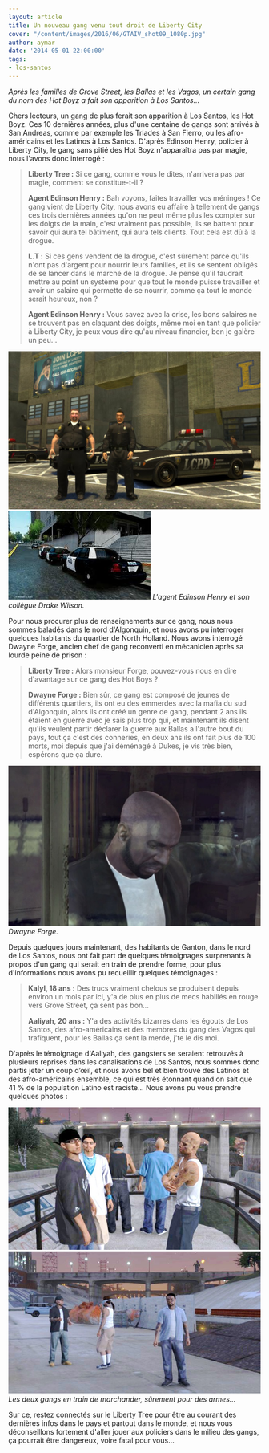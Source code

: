 ```yaml
---
layout: article
title: Un nouveau gang venu tout droit de Liberty City
cover: "/content/images/2016/06/GTAIV_shot09_1080p.jpg"
author: aymar
date: '2014-05-01 22:00:00'
tags:
- los-santos
---
```


_Après les familles de Grove Street, les Ballas et les Vagos, un certain gang du nom des Hot Boyz a fait son apparition à Los Santos..._

Chers lecteurs, un gang de plus ferait son apparition à Los Santos, les Hot Boyz. Ces 10 dernières années, plus d'une centaine de gangs sont arrivés à San Andreas, comme par exemple les Triades à San Fierro, ou les afro-américains et les Latinos à Los Santos. D'après Edinson Henry, policier à Liberty City, le gang sans pitié des Hot Boyz n'apparaîtra pas par magie, nous l'avons donc interrogé :

> **Liberty Tree :** Si ce gang, comme vous le dites, n'arrivera pas par magie, comment se constitue-t-il ?
> 
> **Agent Edinson Henry :** Bah voyons, faites travailler vos méninges ! Ce gang vient de Liberty City, nous avons eu affaire à tellement de gangs ces trois dernières années qu'on ne peut même plus les compter sur les doigts de la main, c'est vraiment pas possible, ils se battent pour savoir qui aura tel bâtiment, qui aura tels clients. Tout cela est dû à la drogue.
> 
> **L.T :** Si ces gens vendent de la drogue, c'est sûrement parce qu'ils n'ont pas d'argent pour nourrir leurs familles, et ils se sentent obligés de se lancer dans le marché de la drogue. Je pense qu'il faudrait mettre au point un système pour que tout le monde puisse travailler et avoir un salaire qui permette de se nourrir, comme ça tout le monde serait heureux, non ?
> 
> **Agent Edinson Henry :** Vous savez avec la crise, les bons salaires ne se trouvent pas en claquant des doigts, même moi en tant que policier à Liberty City, je peux vous dire qu'au niveau financier, ben je galère un peu...

![](/content/images/2016/06/1324838597_gta-4-black-police-mod.jpg)
![L'agent Edinson Henry et son collègue Drake Wilson.](/content/images/2016/06/images%20%281%29.jpg)
_L'agent Edinson Henry et son collègue Drake Wilson._

Pour nous procurer plus de renseignements sur ce gang, nous nous sommes baladés dans le nord d'Algonquin, et nous avons pu interroger quelques habitants du quartier de North Holland. Nous avons interrogé Dwayne Forge, ancien chef de gang reconverti en mécanicien après sa lourde peine de prison :

> **Liberty Tree :** Alors monsieur Forge, pouvez-vous nous en dire d'avantage sur ce gang des Hot Boys ?
> 
> **Dwayne Forge :** Bien sûr, ce gang est composé de jeunes de différents quartiers, ils ont eu des emmerdes avec la mafia du sud d'Algonquin, alors ils ont créé un genre de gang, pendant 2 ans ils étaient en guerre avec je sais plus trop qui, et maintenant ils disent qu'ils veulent partir déclarer la guerre aux Ballas a l'autre bout du pays, tout ça c'est des conneries, en deux ans ils ont fait plus de 100 morts, moi depuis que j'ai déménagé à Dukes, je vis très bien, espérons que ça dure.

![Dwayne Forge.](/content/images/2016/06/dwayne_velky%20%281%29.jpg)
_Dwayne Forge._

Depuis quelques jours maintenant, des habitants de Ganton, dans le nord de Los Santos, nous ont fait part de quelques témoignages surprenants à propos d'un gang qui serait en train de prendre forme, pour plus d'informations nous avons pu recueillir quelques témoignages :

> **Kalyl, 18 ans :** Des trucs vraiment chelous se produisent depuis environ un mois par ici, y'a de plus en plus de mecs habillés en rouge vers Grove Street, ça sent pas bon...
> 
> **Aaliyah, 20 ans :** Y'a des activités bizarres dans les égouts de Los Santos, des afro-américains et des membres du gang des Vagos qui trafiquent, pour les Ballas ça sent la merde, j'te le dis moi.

D'après le témoignage d'Aaliyah, des gangsters se seraient retrouvés à plusieurs reprises dans les canalisations de Los Santos, nous sommes donc partis jeter un coup d’œil, et nous avons bel et bien trouvé des Latinos et des afro-américains ensemble, ce qui est très étonnant quand on sait que 41 % de la population Latino est raciste... Nous avons pu vous prendre quelques photos :

![](/content/images/2016/06/153911003.jpg)
![Les deux gangs en train de marchander, sûrement pour des armes...](/content/images/2016/06/3575534600.jpg)
_Les deux gangs en train de marchander, sûrement pour des armes..._

Sur ce, restez connectés sur le Liberty Tree pour être au courant des dernières infos dans le pays et partout dans le monde, et nous vous déconseillons fortement d'aller jouer aux policiers dans le milieu des gangs, ça pourrait être dangereux, voire fatal pour vous...

<!--kg-card-end: markdown-->
